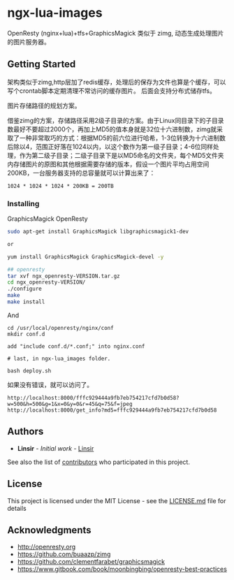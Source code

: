 # ngx-lua-images

OpenResty (nginx+lua)+tfs+GraphicsMagick 类似于 zimg, 动态生成处理图片的图片服务器。

## Getting Started

架构类似于zimg,http层加了redis缓存，处理后的保存为文件也算是个缓存，可以写个crontab脚本定期清理不常访问的缓存图片。
后面会支持分布式储存tfs。

图片存储路径的规划方案。


借鉴zimg的方案，存储路径采用2级子目录的方案。由于Linux同目录下的子目录数最好不要超过2000个，再加上MD5的值本身就是32位十六进制数，zimg就采取了一种非常取巧的方式：根据MD5的前六位进行哈希，1-3位转换为十六进制数后除以4，范围正好落在1024以内，以这个数作为第一级子目录；4-6位同样处理，作为第二级子目录；二级子目录下是以MD5命名的文件夹，每个MD5文件夹内存储图片的原图和其他根据需要存储的版本，假设一个图片平均占用空间200KB，一台服务器支持的总容量就可以计算出来了：

    1024 * 1024 * 1024 * 200KB = 200TB

### Installing

GraphicsMagick OpenResty


```bash
sudo apt-get install GraphicsMagick libgraphicsmagick1-dev

or 

yum install GraphicsMagick GraphicsMagick-devel -y

## openresty
tar xvf ngx_openresty-VERSION.tar.gz
cd ngx_openresty-VERSION/
./configure
make
make install


```

And 

```
cd /usr/local/openresty/nginx/conf
mkdir conf.d

add "include conf.d/*.conf;" into nginx.conf

# last, in ngx-lua_images folder.

bash deploy.sh

```

如果没有错误，就可以访问了。

```
http://localhost:8000/fffc929444a9fb7eb754217cfd7b0d58?w=500&h=500&g=1&x=0&y=0&r=45&q=75&f=jpeg
http://localhost:8000/get_info?md5=fffc929444a9fb7eb754217cfd7b0d58
```


## Authors

* **Linsir** - *Initial work* - [Linsir](https://github.com/vi5i0n)

See also the list of [contributors](https://github.com/your/project/contributors) who participated in this project.

## License

This project is licensed under the MIT License - see the [LICENSE.md](LICENSE.md) file for details

## Acknowledgments

* <http://openresty.org>
* <https://github.com/buaazp/zimg>
* <https://github.com/clementfarabet/graphicsmagick>
* <https://www.gitbook.com/book/moonbingbing/openresty-best-practices>

